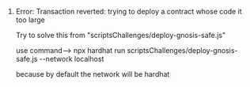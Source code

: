 1. Error: Transaction reverted: trying to deploy a contract whose code it too large
    
    Try to solve this from "scriptsChallenges/deploy-gnosis-safe.js"

    use command--> npx hardhat run scriptsChallenges/deploy-gnosis-safe.js --network localhost 
    
    because by default the network will be hardhat

